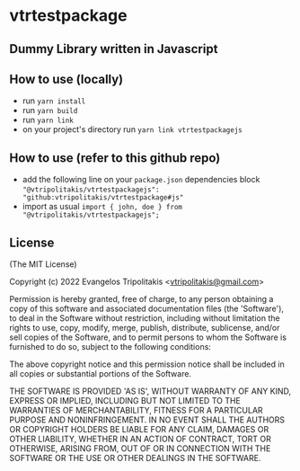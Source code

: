 vtrtestpackage
==========
## Dummy Library written in Javascript


## How to use (locally)
- run `yarn install`
- run `yarn build`
- run `yarn link`
- on your project's directory run `yarn link vtrtestpackagejs`

## How to use (refer to this github repo)
- add the following line on your `package.json` dependencies block
`"@vtripolitakis/vtrtestpackagejs": "github:vtripolitakis/vtrtestpackage#js"`
- import as usual `import { john, doe } from "@vtripolitakis/vtrtestpackagejs";`

License
-------

(The MIT License)

Copyright (c) 2022 Evangelos Tripolitakis &lt;vtripolitakis@gmail.com&gt;

Permission is hereby granted, free of charge, to any person obtaining
a copy of this software and associated documentation files (the
'Software'), to deal in the Software without restriction, including
without limitation the rights to use, copy, modify, merge, publish,
distribute, sublicense, and/or sell copies of the Software, and to
permit persons to whom the Software is furnished to do so, subject to
the following conditions:

The above copyright notice and this permission notice shall be
included in all copies or substantial portions of the Software.

THE SOFTWARE IS PROVIDED 'AS IS', WITHOUT WARRANTY OF ANY KIND,
EXPRESS OR IMPLIED, INCLUDING BUT NOT LIMITED TO THE WARRANTIES OF
MERCHANTABILITY, FITNESS FOR A PARTICULAR PURPOSE AND NONINFRINGEMENT.
IN NO EVENT SHALL THE AUTHORS OR COPYRIGHT HOLDERS BE LIABLE FOR ANY
CLAIM, DAMAGES OR OTHER LIABILITY, WHETHER IN AN ACTION OF CONTRACT,
TORT OR OTHERWISE, ARISING FROM, OUT OF OR IN CONNECTION WITH THE
SOFTWARE OR THE USE OR OTHER DEALINGS IN THE SOFTWARE.